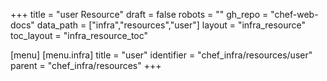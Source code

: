 +++
title = "user Resource"
draft = false
robots = ""
gh_repo = "chef-web-docs"
data_path = ["infra","resources","user"]
layout = "infra_resource"
toc_layout = "infra_resource_toc"

[menu]
  [menu.infra]
    title = "user"
    identifier = "chef_infra/resources/user"
    parent = "chef_infra/resources"
+++

<!-- The contents of this page are automatically generated from the user.yaml file in the data directory. -->
<!-- To suggest a change, edit the https://github.com/chef/chef/blob/main/lib/chef/resource/user.rb file
      and submit a pull request to the https://github.com/chef/chef repository. -->
